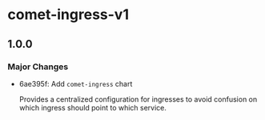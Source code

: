 # comet-ingress-v1

## 1.0.0

### Major Changes

-   6ae395f: Add `comet-ingress` chart

    Provides a centralized configuration for ingresses to avoid confusion on which ingress should point to which service.
